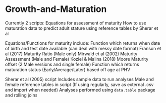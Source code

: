 # Growth-and-Maturation

Currently 2 scripts: 
  Equations for assessment of maturity
  How to use maturation data to predict adult stature using reference tables by Sherar et al
  
Equations/Functions for maturity include:
  Function which returns when date of birth and test date available (can deal with messy date format)
  Franson et al (2017) Maturity Ratio (Male only)
  Mirwald et al (2002) Maturity Assessment (Male and Female)
  Koziel & Malina (2018) Moore Maturity offset (2 Male versions and single female)
  Function which returns maturation status (Early/Average/Later) based off age at PHV
  
  Sherar et al (2005) script
    Includes sample data to run analyses
    Male and female reference tables in script (If using regularly, save as external .csv and import when needed)
    Analyses performed using `data.table` package and rolling joins
  
